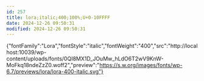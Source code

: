 ```yaml
---
id: 257
title: lora;italic;400;100%;U+0-10FFFF
date: 2024-12-26 09:50:31
modified: 2024-12-26 09:50:31
---
```



{"fontFamily":"Lora","fontStyle":"italic","fontWeight":"400","src":"http://localhost:10039/wp-content/uploads/fonts/0QI8MX1D_JOuMw_hLdO6T2wV9KnW-MoFkq18ndeZzZ0.woff2","preview":"https://s.w.org/images/fonts/wp-6.7/previews/lora/lora-400-italic.svg"}